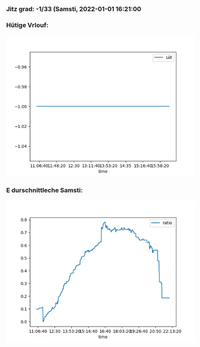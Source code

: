 ### Jitz grad: -1/33 (Samsti, 2022-01-01 16:21:00

### Hütige Vrlouf:
![Graph](Today.png)

### E durschnittleche Samsti:
![Graph](Samsti.png)